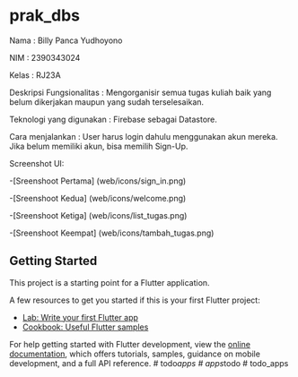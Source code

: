 # prak_dbs

Nama : Billy Panca Yudhoyono

NIM : 2390343024

Kelas : RJ23A

Deskripsi Fungsionalitas : Mengorganisir semua tugas kuliah baik yang belum dikerjakan maupun yang sudah terselesaikan.

Teknologi yang digunakan : Firebase sebagai Datastore.

Cara menjalankan : User harus login dahulu menggunakan akun mereka. Jika belum memiliki akun, bisa memilih Sign-Up.

Screenshot UI:

-[Sreenshoot Pertama] (web/icons/sign_in.png)

-[Sreenshoot Kedua] (web/icons/welcome.png)

-[Sreenshoot Ketiga] (web/icons/list_tugas.png)

-[Sreenshoot Keempat] (web/icons/tambah_tugas.png)
## Getting Started

This project is a starting point for a Flutter application.

A few resources to get you started if this is your first Flutter project:

- [Lab: Write your first Flutter app](https://docs.flutter.dev/get-started/codelab)
- [Cookbook: Useful Flutter samples](https://docs.flutter.dev/cookbook)

For help getting started with Flutter development, view the
[online documentation](https://docs.flutter.dev/), which offers tutorials,
samples, guidance on mobile development, and a full API reference.
#   t o d o _ a p p s 
 
 #   a p p s _ t o d o 
 
 # todo_apps

